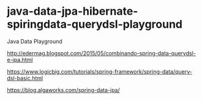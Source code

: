 # java-data-jpa-hibernate-spiringdata-querydsl-playground
Java Data Playground

http://edermag.blogspot.com/2015/05/combinando-spring-data-querydsl-e-jpa.html

https://www.logicbig.com/tutorials/spring-framework/spring-data/query-dsl-basic.html

https://blog.algaworks.com/spring-data-jpa/
